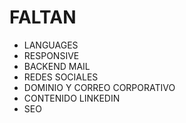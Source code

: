 # FALTAN

- LANGUAGES
- RESPONSIVE
- BACKEND MAIL
- REDES SOCIALES
- DOMINIO Y CORREO CORPORATIVO
- CONTENIDO LINKEDIN
- SEO